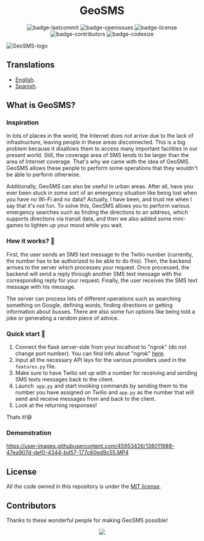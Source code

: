 <h1 align="center">GeoSMS</h1>

<p align="center">
  <img alt="badge-lastcommit" src="https://img.shields.io/github/last-commit/utkm/GeoSMS?style=for-the-badge">
  <img alt="badge-openissues" src="https://img.shields.io/github/issues-raw/utkm/GeoSMS?style=for-the-badge">
  <img alt="badge-license" src="https://img.shields.io/github/license/utkm/GeoSMS?style=for-the-badge">
  <img alt="badge-contributors" src="https://img.shields.io/github/contributors/utkm/GeoSMS?style=for-the-badge">
  <img alt="badge-codesize" src="https://img.shields.io/github/languages/code-size/utkm/GeoSMS?style=for-the-badge">
</p>

<p align"center">
  <img alt="GeoSMS-logo" src="https://user-images.githubusercontent.com/46727048/138494065-30dc6a72-b86d-46ac-8803-d0fecc0f0048.png" />
</p>

## Translations
- [English](https://github.com/utkm/GeoSMS/blob/main/docs/README.md).
- [Spanish](https://github.com/utkm/GeoSMS/blob/main/docs/README_es.md).

## What is GeoSMS?
### Inspiration
In lots of places in the world, the Internet does not arrive due to the lack of infrastructure, leaving people in these areas disconnected. This is a big problem because it disallows them to access many important facilities in our present world. Still, the coverage area of SMS tends to be larger than the area of Internet coverage. That's why we came with the idea of GeoSMS. GeoSMS allows these people to perform some operations that they wouldn't be able to perform otherwise.

Additionally, GeoSMS can also be useful in urban areas. After all, have you ever been stuck in some sort of an emergency situation like being lost when you have no Wi-Fi and no data? Actually, I have been, and trust me when I say that it's not fun. To solve this, GeoSMS allows you to perform various emergency searches such as finding the directions to an address, which supports directions via transit data, and then we also added some mini-games to lighten up your mood while you wait.

### How it works? 🤔
First, the user sends an SMS text message to the Twilio number (currently, the number has to be authorized to be able to do this). Then, the backend arrives to the server which processes your request. Once processed, the backend will send a reply through another SMS text message with the corresponding reply for your request. Finally, the user receives the SMS text message with his message.

The server can process lots of different operations such as searching something on Google, defining words, finding directions or getting information about busses. There are also some fun options like being told a joke or generating a random piece of advice.

### Quick start 🚀
1. Connect the flask server-side from your localhost to "ngrok" (do not change port number). You can find info about "ngrok" [here](https://ngrok.com/).
2. Input all the necessary API leys for the various providers used in the `features.py` file.
3. Make sure to have Twilio set up with a number for receiving and sending SMS texts messages back to the client.
4. Launch` app.py` and start invoking commands by sending them to the number you have assigned on Twilio and `app.py` as the number that will send and receive messages from and back to the client.
5. Look at the returning responses!

Thats it!😄

### Demonstration

https://user-images.githubusercontent.com/45953426/138011988-47ea907d-def0-4344-bd57-177c60ed9c55.MP4

## License
All the code owned in this repository is under the [MIT license](https://github.com/utkm/GeoSMS/blob/main/LICENSE).

## Contributors
Thanks to these wonderful people for making GeoSMS possible!

<p align="center"><a href="https://github.com/utkm/GeoSMS/graphs/contributors"><img src="https://contrib.rocks/image?repo=utkm/GeoSMS" /></a></p>
